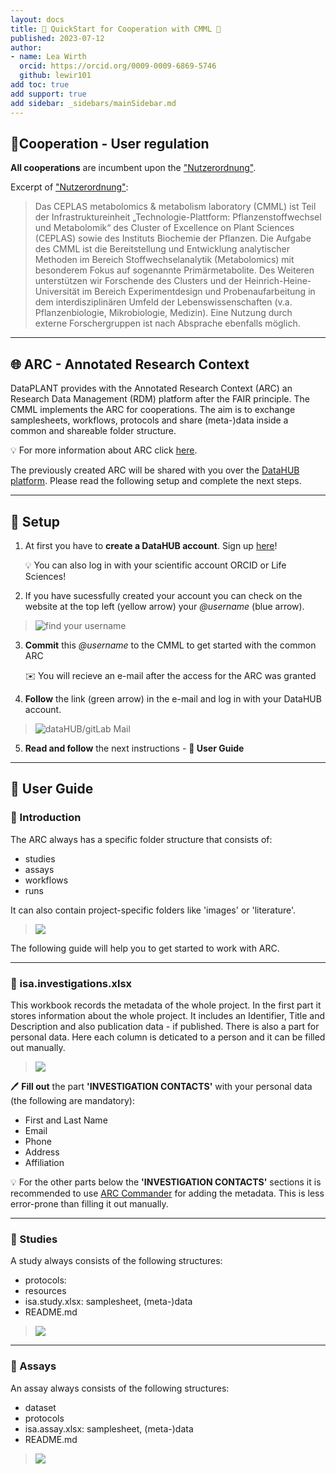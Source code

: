 ```yaml
---
layout: docs
title: 🚀 QuickStart for Cooperation with CMML 🌱
published: 2023-07-12
author:
- name: Lea Wirth
  orcid: https://orcid.org/0009-0009-6869-5746
  github: lewir101
add toc: true
add support: true
add sidebar: _sidebars/mainSidebar.md
---
```


## 👥Cooperation - User regulation
__All cooperations__ are incumbent upon the ["Nutzerordnung"](https://www.plant-biochemistry.hhu.de/facilities/metabolic-profiling/nutzerordnung).

Excerpt of ["Nutzerordnung"](https://www.plant-biochemistry.hhu.de/facilities/metabolic-profiling/nutzerordnung):

>Das CEPLAS metabolomics & metabolism laboratory (CMML) ist Teil der Infrastruktureinheit „Technologie-Plattform: Pflanzenstoffwechsel und Metabolomik“ des Cluster of Excellence on Plant Sciences (CEPLAS) sowie des Instituts Biochemie der Pflanzen. Die Aufgabe des CMML ist die Bereitstellung und Entwicklung analytischer Methoden im Bereich Stoffwechselanalytik (Metabolomics) mit besonderem Fokus auf sogenannte Primärmetabolite. Des Weiteren unterstützen wir Forschende des Clusters und der Heinrich-Heine-Universität im Bereich Experimentdesign und Probenaufarbeitung in dem interdisziplinären Umfeld der Lebenswissenschaften (v.a. Pflanzenbiologie, Mikrobiologie, Medizin). Eine Nutzung durch externe Forschergruppen ist nach Absprache ebenfalls möglich.

***
## 🌐 ARC - Annotated Research Context

DataPLANT provides with the Annotated Research Context (ARC) an Research Data Management (RDM) platform after the FAIR principle. The CMML  implements the ARC for cooperations. The aim is to exchange samplesheets, workflows, protocols and share (meta-)data inside a common and shareable folder structure.

:bulb: For more information about ARC click [here](https://nfdi4plants.org/nfdi4plants.knowledgebase/docs/implementation/AnnotatedResearchContext.html).

The previously created ARC will be shared with you over the [DataHUB platform](https://git.nfdi4plants.org/). Please read the following setup and complete the next steps.

***

## 👣 Setup

1. At first you have to __create a DataHUB account__. Sign up [here](https://auth.nfdi4plants.org/realms/dataplant/protocol/openid-connect/auth?client_id=gitlab-fr&nonce=356a5879964601fc6c507a0e1b9338d3&redirect_uri=https%3A%2F%2Fgit.nfdi4plants.org%2Fusers%2Fauth%2Fopenid_connect%2Fcallback&response_type=code&scope=openid%20profile%20email&state=38af8e237dfa652df91fa72afb2eeb66)!

    :bulb: You can also log in with your scientific account ORCID or Life Sciences!

2. If you have sucessfully created your account you can check on the website at the top left (yellow arrow) your _@username_ (blue arrow).

> ![find your username](./image/cmml-quickstart/DataHUB-Username.png)

3. __Commit__ this _@username_ to the CMML to get started with the common ARC

    ✉️ You will recieve an e-mail after the access for the ARC was granted

4. __Follow__ the link (green arrow) in the e-mail and log in with your DataHUB account.

> ![dataHUB/gitLab Mail](./image/cmml-quickstart/DataHUB-Access-Mail.png)

5. __Read and follow__ the next instructions - __📘 User Guide__

***
## 📘 User Guide

### 📖 Introduction
The ARC always has a specific folder structure that consists of: 

- studies
- assays
- workflows 
- runs 
   
It can also contain project-specific folders like 'images' or 'literature'.

 > ![](./image/cmml-quickstart/ARC-Folder-structure.png)

The following guide will help you to get started to work with ARC.

<!-- 

@note for lea: Missing - context of the structures
-->

***

### 📖 isa.investigations.xlsx

This workbook records the metadata of the whole project. In the first part it stores information about the whole project. It includes an Identifier, Title and Description and also publication data - if published. There is also a part for personal data. Here each column is deticated to a person and it can be filled out manually.

> ![](./image/cmml-quickstart/isa-investigation.png)

:pen: __Fill out__ the part **'INVESTIGATION CONTACTS'** with your personal data (the following are mandatory):
   - First and Last Name 
   - Email
   - Phone
   - Address
   - Affiliation


:bulb: For the other parts below the **'INVESTIGATION CONTACTS'** sections it is recommended to use [ARC Commander](./../../implementation/ArcCommander.html) for adding the metadata. This is less error-prone than filling it out manually.

***

### 📖 Studies 

<!-- not ready yet -->

A study always consists of the following structures: 

- protocols:  
- resources
- isa.study.xlsx: samplesheet, (meta-)data
- README.md

<!-- 

@note for lea: Missing - explanation of each structure
-->


> ![](image/cmml-quickstart/1689256862555.png)

***


### 📖 Assays 

<!-- not ready yet -->

 An assay always consists of the following structures:

 - dataset
 - protocols
 - isa.assay.xlsx: samplesheet, (meta-)data
 - README.md
  
<!-- 

@note for lea: Missing - explanation of each structure
-->
  
> ![](image/cmml-quickstart/1689256959242.png)


<!--

@Dominik: part mit deleting/adding/changing files and folders

-->